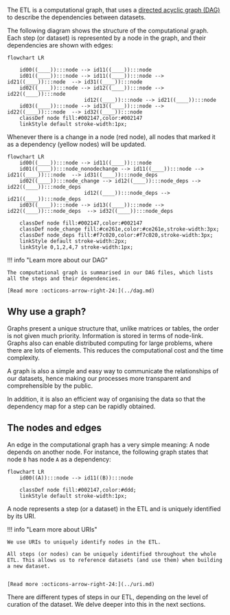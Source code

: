 The ETL is a computational graph, that uses a [directed acyclic graph (DAG)](../dag.md) to describe the dependencies between datasets.

The following diagram shows the structure of the computational graph. Each step (or dataset) is represented by a node in the graph, and their dependencies are shown with edges:

```mermaid
flowchart LR

    id00((____)):::node --> id11((____)):::node
    id01((____)):::node --> id11((____)):::node --> id21((____)):::node  --> id31((____)):::node
    id02((____)):::node --> id12((____)):::node --> id22((____)):::node
                         id12((____)):::node --> id21((____)):::node
    id03((____)):::node --> id13((____)):::node --> id22((____)):::node  --> id32((____)):::node
    classDef node fill:#002147,color:#002147
    linkStyle default stroke-width:1px;
```

Whenever there is a change in a node (red node), all nodes that marked it as a dependency (yellow nodes) will be updated.


```mermaid
flowchart LR
    id00((____)):::node --> id11((____)):::node
    id01((____)):::node_nonodechange --> id11((____)):::node --> id21((____)):::node  --> id31((____)):::node_deps
    id02((____)):::node_change --> id12((____)):::node_deps --> id22((____)):::node_deps
                         id12((____)):::node_deps --> id21((____)):::node_deps
    id03((____)):::node --> id13((____)):::node --> id22((____)):::node_deps  --> id32((____)):::node_deps

    classDef node fill:#002147,color:#002147
    classDef node_change fill:#ce261e,color:#ce261e,stroke-width:3px;
    classDef node_deps fill:#f7c020,color:#f7c020,stroke-width:3px;
    linkStyle default stroke-width:2px;
    linkStyle 0,1,2,4,7 stroke-width:1px;

```


!!! info "Learn more about our DAG"

    The computational graph is summarised in our DAG files, which lists all the steps and their dependencies.

    [Read more :octicons-arrow-right-24:](../dag.md)


## Why use a graph?

Graphs present a unique structure that, unlike matrices or tables, the order is not given much priority. Information is stored in terms of node-link. Graphs also can enable distributed computing for large problems, where there are lots of elements. This reduces the computational cost and the time complexity.

A graph is also a simple and easy way to communicate the relationships of our datasets, hence making our processes more transparent and comprehensible by the public.

In addition, it is also an efficient way of organising the data so that the dependency map for a step can be rapidly obtained.


## The nodes and edges

An edge in the computational graph has a very simple meaning: A node depends on another node. For instance, the following graph states that node `B` has node `A` as a dependency:

```mermaid
flowchart LR
    id00((A)):::node --> id11((B)):::node

    classDef node fill:#002147,color:#ddd;
    linkStyle default stroke-width:1px;
```

A node represents a step (or a dataset) in the ETL and is uniquely identified by its URI.

!!! info "Learn more about URIs"

    We use URIs to uniquely identify nodes in the ETL.

    All steps (or nodes) can be uniquely identified throughout the whole ETL. This allows us to reference datasets (and use them) when building a new dataset.


    [Read more :octicons-arrow-right-24:](../uri.md)

There are different types of steps in our ETL, depending on the level of curation of the dataset. We delve deeper into this in the next sections.
